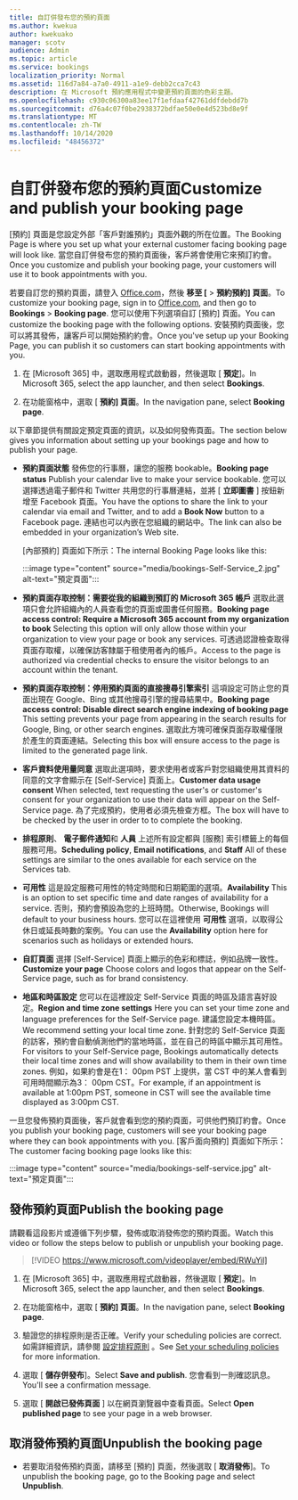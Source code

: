 ```yaml
---
title: 自訂併發布您的預約頁面
ms.author: kwekua
author: kwekuako
manager: scotv
audience: Admin
ms.topic: article
ms.service: bookings
localization_priority: Normal
ms.assetid: 116d7a84-a7a0-4911-a1e9-debb2cca7c43
description: 在 Microsoft 預約應用程式中變更預約頁面的色彩主題。
ms.openlocfilehash: c930c06300a83ee17f1efdaaf42761ddfdebdd7b
ms.sourcegitcommit: d76a4c07f0be2938372bdfae50e0e4d523bd8e9f
ms.translationtype: MT
ms.contentlocale: zh-TW
ms.lasthandoff: 10/14/2020
ms.locfileid: "48456372"
---
```

# <a name="customize-and-publish-your-booking-page"></a><span data-ttu-id="f124f-103">自訂併發布您的預約頁面</span><span class="sxs-lookup"><span data-stu-id="f124f-103">Customize and publish your booking page</span></span>

<span data-ttu-id="f124f-104">[預約] 頁面是您設定外部「客戶對誰預約」頁面外觀的所在位置。</span><span class="sxs-lookup"><span data-stu-id="f124f-104">The Booking Page is where you set up what your external customer facing booking page will look like.</span></span> <span data-ttu-id="f124f-105">當您自訂併發布您的預約頁面後，客戶將會使用它來預訂約會。</span><span class="sxs-lookup"><span data-stu-id="f124f-105">Once you customize and publish your booking page, your customers will use it to book appointments with you.</span></span>

<span data-ttu-id="f124f-106">若要自訂您的預約頁面，請登入 [Office.com](https://office.com)，然後 **移至 [** \> **預約預約] 頁面**。</span><span class="sxs-lookup"><span data-stu-id="f124f-106">To customize your booking page, sign in to [Office.com](https://office.com), and then go to **Bookings** \> **Booking page**.</span></span> <span data-ttu-id="f124f-107">您可以使用下列選項自訂 [預約] 頁面。</span><span class="sxs-lookup"><span data-stu-id="f124f-107">You can customize the booking page with the following options.</span></span> <span data-ttu-id="f124f-108">安裝預約頁面後，您可以將其發佈，讓客戶可以開始預約約會。</span><span class="sxs-lookup"><span data-stu-id="f124f-108">Once you've setup up your Booking Page, you can publish it so customers can start booking appointments with you.</span></span>

1. <span data-ttu-id="f124f-109">在 [Microsoft 365] 中，選取應用程式啟動器，然後選取 [ **預定**]。</span><span class="sxs-lookup"><span data-stu-id="f124f-109">In Microsoft 365, select the app launcher, and then select **Bookings**.</span></span>

2. <span data-ttu-id="f124f-110">在功能窗格中，選取 [ **預約] 頁面**。</span><span class="sxs-lookup"><span data-stu-id="f124f-110">In the navigation pane, select **Booking page**.</span></span>

<span data-ttu-id="f124f-111">以下章節提供有關設定預定頁面的資訊，以及如何發佈頁面。</span><span class="sxs-lookup"><span data-stu-id="f124f-111">The section below gives you information about setting up your bookings page and how to publish your page.</span></span>

- <span data-ttu-id="f124f-112">**預約頁面狀態** 發佈您的行事曆，讓您的服務 bookable。</span><span class="sxs-lookup"><span data-stu-id="f124f-112">**Booking page status** Publish your calendar live to make your service bookable.</span></span> <span data-ttu-id="f124f-113">您可以選擇透過電子郵件和 Twitter 共用您的行事曆連結，並將 [ **立即圖書** ] 按鈕新增至 Facebook 頁面。</span><span class="sxs-lookup"><span data-stu-id="f124f-113">You have the options to share the link to your calendar via email and Twitter, and to add a **Book Now** button to a Facebook page.</span></span> <span data-ttu-id="f124f-114">連結也可以內嵌在您組織的網站中。</span><span class="sxs-lookup"><span data-stu-id="f124f-114">The link can also be embedded in your organization’s Web site.</span></span>

    <span data-ttu-id="f124f-115">[內部預約] 頁面如下所示：</span><span class="sxs-lookup"><span data-stu-id="f124f-115">The internal Booking Page looks like this:</span></span>

    :::image type="content" source="media/bookings-Self-Service_2.jpg" alt-text="預定頁面":::

- <span data-ttu-id="f124f-117">**預約頁面存取控制：需要從我的組織到預訂的 Microsoft 365 帳戶**  選取此選項只會允許組織內的人員查看您的頁面或圖書任何服務。</span><span class="sxs-lookup"><span data-stu-id="f124f-117">**Booking page access control: Require a Microsoft 365 account from my organization to book**  Selecting this option will only allow those within your organization to view your page or book any services.</span></span> <span data-ttu-id="f124f-118">可透過認證檢查取得頁面存取權，以確保訪客隸屬于租使用者內的帳戶。</span><span class="sxs-lookup"><span data-stu-id="f124f-118">Access to the page is authorized via credential checks to ensure the visitor belongs to an account within the tenant.</span></span>

- <span data-ttu-id="f124f-119">**預約頁面存取控制：停用預約頁面的直接搜尋引擎索引** 這項設定可防止您的頁面出現在 Google、Bing 或其他搜尋引擎的搜尋結果中。</span><span class="sxs-lookup"><span data-stu-id="f124f-119">**Booking page access control: Disable direct search engine indexing of booking page** This setting prevents your page from appearing in the search results for Google, Bing, or other search engines.</span></span> <span data-ttu-id="f124f-120">選取此方塊可確保頁面存取權僅限於產生的頁面連結。</span><span class="sxs-lookup"><span data-stu-id="f124f-120">Selecting this box will ensure access to the page is limited to the generated page link.</span></span>

- <span data-ttu-id="f124f-121">**客戶資料使用量同意** 選取此選項時，要求使用者或客戶對您組織使用其資料的同意的文字會顯示在 [Self-Service] 頁面上。</span><span class="sxs-lookup"><span data-stu-id="f124f-121">**Customer data usage consent** When selected, text requesting the user's or customer's consent for your organization to use their data will appear on the Self-Service page.</span></span> <span data-ttu-id="f124f-122">為了完成預約，使用者必須先檢查方框。</span><span class="sxs-lookup"><span data-stu-id="f124f-122">The box will have to be checked by the user in order to to complete the booking.</span></span>

- <span data-ttu-id="f124f-123">**排程原則**、 **電子郵件通知**和 **人員** 上述所有設定都與 [服務] 索引標籤上的每個服務可用。</span><span class="sxs-lookup"><span data-stu-id="f124f-123">**Scheduling policy**, **Email notifications**, and **Staff** All of these settings are similar to the ones available for each service on the Services tab.</span></span>

- <span data-ttu-id="f124f-124">**可用性** 這是設定服務可用性的特定時間和日期範圍的選項。</span><span class="sxs-lookup"><span data-stu-id="f124f-124">**Availability** This is an option to set specific time and date ranges of availability for a service.</span></span> <span data-ttu-id="f124f-125">否則，預約會預設為您的上班時間。</span><span class="sxs-lookup"><span data-stu-id="f124f-125">Otherwise, Bookings will default to your business hours.</span></span> <span data-ttu-id="f124f-126">您可以在這裡使用 **可用性** 選項，以取得公休日或延長時數的案例。</span><span class="sxs-lookup"><span data-stu-id="f124f-126">You can use the **Availability** option here for scenarios such as holidays or extended hours.</span></span>

- <span data-ttu-id="f124f-127">**自訂頁面** 選擇 [Self-Service] 頁面上顯示的色彩和標誌，例如品牌一致性。</span><span class="sxs-lookup"><span data-stu-id="f124f-127">**Customize your page** Choose colors and logos that appear on the Self-Service page, such as for brand consistency.</span></span>

- <span data-ttu-id="f124f-128">**地區和時區設定** 您可以在這裡設定 Self-Service 頁面的時區及語言喜好設定。</span><span class="sxs-lookup"><span data-stu-id="f124f-128">**Region and time zone settings** Here you can set your time zone and language preferences for the Self-Service page.</span></span> <span data-ttu-id="f124f-129">建議您設定本機時區。</span><span class="sxs-lookup"><span data-stu-id="f124f-129">We recommend setting your local time zone.</span></span> <span data-ttu-id="f124f-130">針對您的 Self-Service 頁面的訪客，預約會自動偵測他們的當地時區，並在自己的時區中顯示其可用性。</span><span class="sxs-lookup"><span data-stu-id="f124f-130">For visitors to your Self-Service page, Bookings automatically detects their local time zones and will show availability to them in their own time zones.</span></span> <span data-ttu-id="f124f-131">例如，如果約會是在1： 00pm PST 上提供，當 CST 中的某人會看到可用時間顯示為3： 00pm CST。</span><span class="sxs-lookup"><span data-stu-id="f124f-131">For example, if an appointment is available at 1:00pm PST, someone in CST will see the available time displayed as 3:00pm CST.</span></span>

<span data-ttu-id="f124f-132">一旦您發佈預約頁面後，客戶就會看到您的預約頁面，可供他們預訂約會。</span><span class="sxs-lookup"><span data-stu-id="f124f-132">Once you publish your booking page, customers will see your booking page where they can book appointments with you.</span></span> <span data-ttu-id="f124f-133">[客戶面向預約] 頁面如下所示：</span><span class="sxs-lookup"><span data-stu-id="f124f-133">The customer facing booking page looks like this:</span></span>

:::image type="content" source="media/bookings-self-service.jpg" alt-text="預定頁面":::

## <a name="publish-the-booking-page"></a><span data-ttu-id="f124f-135">發佈預約頁面</span><span class="sxs-lookup"><span data-stu-id="f124f-135">Publish the booking page</span></span>

<span data-ttu-id="f124f-136">請觀看這段影片或遵循下列步驟，發佈或取消發佈您的預約頁面。</span><span class="sxs-lookup"><span data-stu-id="f124f-136">Watch this video or follow the steps below to publish or unpublish your booking page.</span></span>

> [!VIDEO https://www.microsoft.com/videoplayer/embed/RWuYil]

1. <span data-ttu-id="f124f-137">在 [Microsoft 365] 中，選取應用程式啟動器，然後選取 [ **預定**]。</span><span class="sxs-lookup"><span data-stu-id="f124f-137">In Microsoft 365, select the app launcher, and then select **Bookings**.</span></span>

1. <span data-ttu-id="f124f-138">在功能窗格中，選取 [ **預約] 頁面**。</span><span class="sxs-lookup"><span data-stu-id="f124f-138">In the navigation pane, select **Booking page**.</span></span>

1. <span data-ttu-id="f124f-139">驗證您的排程原則是否正確。</span><span class="sxs-lookup"><span data-stu-id="f124f-139">Verify your scheduling policies are correct.</span></span> <span data-ttu-id="f124f-140">如需詳細資訊，請參閱 [設定排程原則](set-scheduling-policies.md) 。</span><span class="sxs-lookup"><span data-stu-id="f124f-140">See [Set your scheduling policies](set-scheduling-policies.md) for more information.</span></span>

1. <span data-ttu-id="f124f-141">選取 [ **儲存併發布**]。</span><span class="sxs-lookup"><span data-stu-id="f124f-141">Select **Save and publish**.</span></span> <span data-ttu-id="f124f-142">您會看到一則確認訊息。</span><span class="sxs-lookup"><span data-stu-id="f124f-142">You'll see a confirmation message.</span></span>

1. <span data-ttu-id="f124f-143">選取 [ **開啟已發佈頁面** ] 以在網頁瀏覽器中查看頁面。</span><span class="sxs-lookup"><span data-stu-id="f124f-143">Select **Open published page** to see your page in a web browser.</span></span>

## <a name="unpublish-the-booking-page"></a><span data-ttu-id="f124f-144">取消發佈預約頁面</span><span class="sxs-lookup"><span data-stu-id="f124f-144">Unpublish the booking page</span></span>

 - <span data-ttu-id="f124f-145">若要取消發佈預約頁面，請移至 [預約] 頁面，然後選取 [ **取消發佈**]。</span><span class="sxs-lookup"><span data-stu-id="f124f-145">To unpublish the booking page, go to the Booking page and select **Unpublish**.</span></span>
